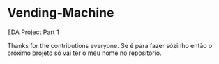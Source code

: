 # Vending-Machine
EDA Project Part 1

Thanks for the contributions everyone. Se é para fazer sózinho então o próximo projeto só vai ter o meu nome no repositório.
